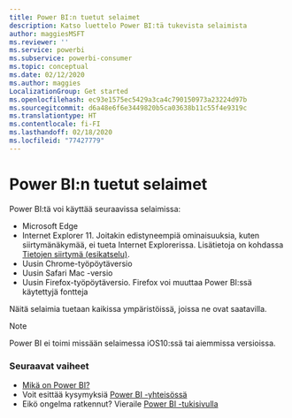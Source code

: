 ```yaml
---
title: Power BI:n tuetut selaimet
description: Katso luettelo Power BI:tä tukevista selaimista
author: maggiesMSFT
ms.reviewer: ''
ms.service: powerbi
ms.subservice: powerbi-consumer
ms.topic: conceptual
ms.date: 02/12/2020
ms.author: maggies
LocalizationGroup: Get started
ms.openlocfilehash: ec93e1575ec5429a3ca4c790150973a23224d97b
ms.sourcegitcommit: d6a48e6f6e3449820b5ca03638b11c55f4e9319c
ms.translationtype: HT
ms.contentlocale: fi-FI
ms.lasthandoff: 02/18/2020
ms.locfileid: "77427779"
---
```

# <a name="supported-browsers-for-power-bi"></a>Power BI:n tuetut selaimet
Power BI:tä voi käyttää seuraavissa selaimissa:

- Microsoft Edge
- Internet Explorer 11. Joitakin edistyneempiä ominaisuuksia, kuten siirtymänäkymää, ei tueta Internet Explorerissa. Lisätietoja on kohdassa [Tietojen siirtymä (esikatselu)](service-data-lineage.md).
- Uusin Chrome-työpöytäversio
- Uusin Safari Mac -versio
- Uusin Firefox-työpöytäversio. Firefox voi muuttaa Power BI:ssä käytettyjä fontteja 

Näitä selaimia tuetaan kaikissa ympäristöissä, joissa ne ovat saatavilla.

> [!NOTE]
> Power BI ei toimi missään selaimessa iOS10:ssä tai aiemmissa versioissa.

### <a name="next-steps"></a>Seuraavat vaiheet
* [Mikä on Power BI?](power-bi-overview.md)
* Voit esittää kysymyksiä [Power BI -yhteisössä](https://community.powerbi.com/)
* Eikö ongelma ratkennut? Vieraile [Power BI -tukisivulla](https://powerbi.microsoft.com/support/)

